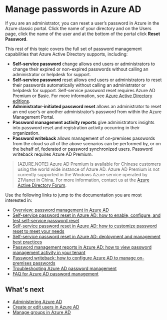 <properties
	pageTitle="Manage passwords in Azure AD | Windows Azure"
	description="How to manage passwords in Azure AD."
	services="active-directory"
	documentationCenter=""
	authors="curtand"
	manager="stevenpo"
	editor=""/>

<tags 
	ms.service="active-directory" 
	ms.date="09/21/2015"
	wacn.date=""/>

# Manage passwords in Azure AD

If you are an administrator, you can reset a user’s password in Azure in the Azure classic portal. Click the name of your directory and on the Users page, click the name of the user and at the bottom of the portal click **Reset Password**.

This rest of this topic covers the full set of password management capabilities that Azure Active Directory supports, including:

- **Self-service password** change allows end users or administrators to change their expired or non-expired passwords without calling an administrator or helpdesk for support.
- **Self-service password** reset allows end users or administrators to reset their passwords automatically without calling an administrator or helpdesk for support. Self-service password reset requires Azure AD Premium or Basic. For more information, see [Azure Active Directory editions](active-directory-editions).
- **Administrator-initiated password reset** allows an administrator to reset an end user’s or another administrator’s password from within the Azure Management Portal.
- **Password management activity reports** give administrators insights into password reset and registration activity occurring in their organization. 
- **Password writeback** allows management of on-premises passwords from the cloud so all of the above scenarios can be performed by, or on the behalf of, federated or password synchronized users. Password writeback requires Azure AD Premium. <!--For more information, see [Getting started with Azure Active Directory Premium](active-directory-get-started-premium).-->

> [AZURE.NOTE] 
> Azure AD Premium is available for Chinese customers using the world wide instance of Azure AD. Azure AD Premium is not currently supported in the Windows Azure service operated by 21Vianet in China. For more information, contact us at the [Azure Active Directory Forum](http://feedback.azure.com/forums/169401-azure-active-directory). 

Use the following links to jump to the documentation you are most interested in:

- [Overview: password management in Azure AD](active-directory-passwords-how-it-works)
- [Self-service password reset in Azure AD: how to enable, configure, and test self-service password reset](active-directory-passwords-getting-started#enable-users-to-reset-their-azure-ad-passwords)
- [Self-service password reset in Azure AD: how to customize password reset to meet your needs](active-directory-passwords-customize)
- [Self-service password reset in Azure AD: deployment and management best practices](active-directory-passwords-best-practices)
- [Password management reports in Azure AD: how to view password management activity in your tenant](active-directory-passwords-get-insights)
- [Password writeback: how to configure Azure AD to manage on-premises passwords](active-directory-passwords-getting-started#enable-users-to-reset-or-change-their-ad-passwords)
- [Troubleshooting Azure AD password management](active-directory-passwords-troubleshoot)
- [FAQ for Azure AD password management](active-directory-passwords-faq)

## What's next

- [Administering Azure AD](active-directory-administer)
- [Create or edit users in Azure AD](active-directory-create-users)
- [Manage groups in Azure AD](active-directory-manage-groups)
